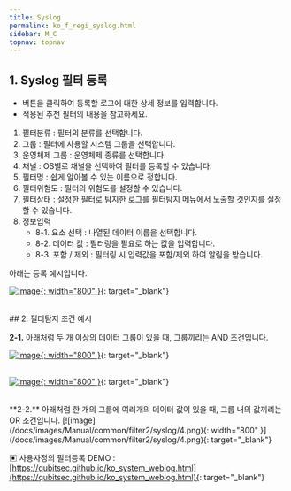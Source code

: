 ```yaml
---
title: Syslog
permalink: ko_f_regi_syslog.html
sidebar: M_C
topnav: topnav
---
```


## 1. Syslog 필터 등록
- 버튼을 클릭하여 등록할 로그에 대한 상세 정보를 입력합니다.
- 적용된 추천 필터의 내용을 참고하세요.

1. 필터분류 : 필터의 분류를 선택합니다.
2. 그룹 : 필터에 사용할 시스템 그룹을 선택합니다.
3. 운영체제 그룹 : 운영체제 종류를 선택합니다.
4. 채널 : OS별로 채널을 선택하여 필터를 등록할 수 있습니다. 
5. 필터명 : 쉽게 알아볼 수 있는 이름으로 정합니다.
6. 필터위험도 : 필터의 위험도를 설정할 수 있습니다. 
7. 필터상태 : 설정한 필터로 탐지한 로그를 필터탐지 메뉴에서 노출할 것인지를 설정할 수 있습니다.
8. 정보입력
    - 8-1. 요소 선택 : 나열된 데이터 이름을 선택합니다.
    - 8-2. 데이터 값 : 필터링을 필요로 하는 값을 입력합니다.
    - 8-3. 포함 / 제외 : 필터링 시 입력값을 포함/제외 하여 알림을 받습니다.

 

아래는 등록 예시입니다.

[![image](/docs/images/Manual/common/filter2/syslog/1.png){: width="800" }](/docs/images/Manual/common/filter2/syslog/1.png){: target="_blank"}  

<br />
## 2. 필터탐지 조건 예시

**2-1.** 아래처럼 두 개 이상의 데이터 그룹이 있을 때, 그룹끼리는 AND 조건입니다.

[![image](/docs/images/Manual/common/filter2/syslog/2.png){: width="800" }](/docs/images/Manual/common/filter2/syslog/2.png){: target="_blank"}  
<br />

[![image](/docs/images/Manual/common/filter2/syslog/3.png){: width="800" }](/docs/images/Manual/common/filter2/syslog/3.png){: target="_blank"}  

<br />
**2-2.** 아래처럼 한 개의 그룹에 여러개의 데이터 값이 있을 때, 그룹 내의 값끼리는 OR 조건입니다.
[![image](/docs/images/Manual/common/filter2/syslog/4.png){: width="800" }](/docs/images/Manual/common/filter2/syslog/4.png){: target="_blank"}  


▣ 사용자정의 필터등록 DEMO : [https://qubitsec.github.io/ko_system_weblog.html](https://qubitsec.github.io/ko_system_weblog.html){: target="_blank"} 